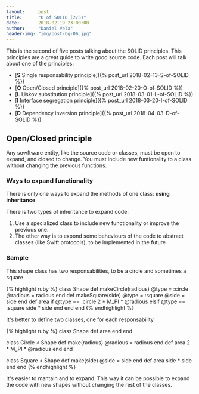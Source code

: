 ```yaml
---
layout:     post
title:      "O of SOLID (2/5)"
date:       2018-02-19 23:00:00
author:     "Daniel Vela"
header-img: "img/post-bg-06.jpg"
---
```


This is the second of five posts talking about the SOLID principles. This principles are a great guide to write good source code. Each post will talk about one of the principles:

* [**S** Single responsability principle]({% post_url 2018-02-13-S-of-SOLID %})
* [**O** Open/Closed principle]({% post_url 2018-02-20-O-of-SOLID %})
* [**L** Liskov substitution principle]({% post_url 2018-03-01-L-of-SOLID %})
* [**I** Interface segregation principle]({% post_url 2018-03-20-I-of-SOLID %})
* [**D** Dependency inversion principle]({% post_url 2018-04-03-D-of-SOLID %})

## Open/Closed principle

Any sowftware entity, like the source code or classes, must be open to expand, and closed to change. You must include new funtionality to a class without changing the previous functions.

### Ways to expand functionality

There is only one ways to expand the methods of one class: **using inheritance**

There is two types of inheritance to expand code:

1. Use a specialized class to include new functionality or improve the previous one.
2. The other way is to expond some beheviours of the code to abstract classes (like Swift protocols), to be implemented in the future

### Sample

This shape class has two responsabilities, to be a circle and sometimes a square

{% highlight ruby %}
class Shape
  def makeCircle(radious)
    @type = :circle
    @radious = radious
  end
  def makeSquare(side)
    @type = :square
    @side = side
  end
  def area
    if @type == :circle
      2 * M_PI * @radious
    elsif @type == :square
      side * side
    end
  end
end
{% endhighlight %}

It's better to define two classes, one for each responsability

{% highlight ruby %}
class Shape
  def area
  end
end

class Circle < Shape
  def make(radious)
    @radious = radious
  end
  def area
    2 * M_PI * @radious
  end
end

class Square < Shape
  def make(side)
    @side = side
  end
  def area
    side * side
  end
end
{% endhighlight %}

It's easier to mantain and to expand. This way it can be possible to expand the code with new shapes without changing the rest of the classes.
